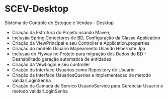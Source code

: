 # SCEV-Desktop
Sistema de Controle de Estoque e Vendas - Desktop

* Criação da Estrutura do Projeto usando Maven;
* Inclusão Spring,Conectores de BD, Configuração da Classe Application
* Criação da ViewPrincipal e seu Controller e Application.properties
* Criação do modelo Usuario Mapeamento Usando Hibernate Jpa
* Inclusao do Flyway no Projeto para migração dos Dados do BD - Deshabilitado geração automatica de entidades
* Criação da VewLogin e seu controller
* Criação da Interface  Usuarios como Repository de Usuario 
* Criação da Interface UsuariosQueries e Implementacao de metodo  validarLoginSenha
* Criação da Camada de Servico UsuarioService para Gerenciar Usuario e metodo validarLoginSenha